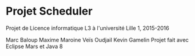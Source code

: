 # Projet Scheduler
Projet de Licence informatique L3 à l'université Lille 1, 2015-2016

Marc Baloup
Maxime Maroine
Veïs Oudjail
Kevin Gamelin
Projet fait avec Eclipse Mars et Java 8

